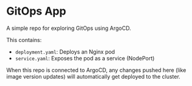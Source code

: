 # GitOps App

A simple repo for exploring GitOps using ArgoCD.

This contains:
- `deployment.yaml`: Deploys an Nginx pod
- `service.yaml`: Exposes the pod as a service (NodePort)

When this repo is connected to ArgoCD, any changes pushed here (like image version updates) will automatically get deployed to the cluster.
